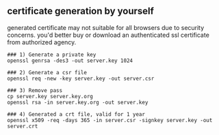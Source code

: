 ## certificate generation by yourself
generated certificate may not suitable for all browsers due to security concerns. you'd better buy or download an authenticated ssl certificate from authorized agency.

```shell
### 1) Generate a private key
openssl genrsa -des3 -out server.key 1024
 
### 2) Generate a csr file
openssl req -new -key server.key -out server.csr
 
### 3) Remove pass
cp server.key server.key.org 
openssl rsa -in server.key.org -out server.key
 
### 4) Generated a crt file, valid for 1 year
openssl x509 -req -days 365 -in server.csr -signkey server.key -out server.crt
```